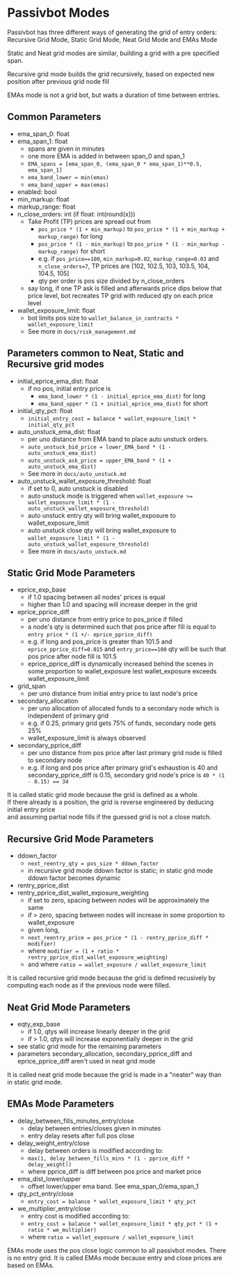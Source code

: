 # Passivbot Modes

Passivbot has three different ways of generating the grid of entry orders:  
Recursive Grid Mode, Static Grid Mode, Neat Grid Mode and EMAs Mode

Static and Neat grid modes are similar, building a grid with a pre specified span.

Recursive grid mode builds the grid recursively, based on expected new position after previous grid node fill

EMAs mode is not a grid bot, but waits a duration of time between entries.


## Common Parameters

- ema_span_0: float
- ema_span_1: float
	- spans are given in minutes
	- one more EMA is added in between span_0 and span_1
	- `EMA_spans = [ema_span_0, (ema_span_0 * ema_span_1)**0.5, ema_span_1]`
	- `ema_band_lower = min(emas)`
	- `ema_band_upper = max(emas)`
- enabled: bool
- min_markup: float
- markup_range: float
- n_close_orders: int (if float: int(round(x)))
	- Take Profit (TP) prices are spread out from
		- `pos_price * (1 + min_markup)` to `pos_price * (1 + min_markup + markup_range)` for long
		- `pos_price * (1 - min_markup)` to `pos_price * (1 - min_markup - markup_range)` for short
		- e.g. if `pos_price==100`, `min_markup=0.02`, `markup_range=0.03` and `n_close_orders=7`, TP prices are [102, 102.5, 103, 103.5, 104, 104.5, 105]
		- qty per order is pos size divided by n_close_orders
	- say long, if one TP ask is filled and afterwards price dips below that price level, bot recreates TP grid with reduced qty on each price level
- wallet_exposure_limit: float
	- bot limits pos size to `wallet_balance_in_contracts * wallet_exposure_limit`
	- See more in `docs/risk_management.md`


## Parameters common to Neat, Static and Recursive grid modes
- initial_eprice_ema_dist: float
	- if no pos, initial entry price is
		- `ema_band_lower * (1 - initial_eprice_ema_dist)` for long
		- `ema_band_upper * (1 + initial_eprice_ema_dist)` for short
- initial_qty_pct: float
	- `initial_entry_cost = balance * wallet_exposure_limit * initial_qty_pct`
- auto_unstuck_ema_dist: float
	- per uno distance from EMA band to place auto unstuck orders.
	- `auto_unstuck_bid_price = lower_EMA_band * (1 - auto_unstuck_ema_dist)`
	- `auto_unstuck_ask_price = upper_EMA_band * (1 + auto_unstuck_ema_dist)`
	- See more in `docs/auto_unstuck.md`
- auto_unstuck_wallet_exposure_threshold: float
	- if set to 0, auto unstuck is disabled
	- auto unstuck mode is triggered when `wallet_exposure >= wallet_exposure_limit * (1 - auto_unstuck_wallet_exposure_threshold)`
	- auto unstuck entry qty will bring wallet_exposure to wallet_exposure_limit
	- auto unstuck close qty will bring wallet_exposure to `wallet_exposure_limit * (1 - auto_unstuck_wallet_exposure_threshold)`
	- See more in `docs/auto_unstuck.md`


## Static Grid Mode Parameters

- eprice_exp_base
	- if 1.0 spacing between all nodes' prices is equal
	- higher than 1.0 and spacing will increase deeper in the grid
- eprice_pprice_diff
	- per uno distance from entry price to pos_price if filled
	- a node's qty is determined such that pos price after fill is equal to `entry price * (1 +/- eprice_pprice_diff)`
	- e.g. if long and pos_price is greater than 101.5 and `eprice_pprice_diff=0.015` and `entry_price==100` qty will be such that pos price after node fill is 101.5
	- eprice_pprice_diff is dynamically increased behind the scenes in some proportion to wallet_exposure lest wallet_exposure exceeds wallet_exposure_limit
- grid_span
	- per uno distance from initial entry price to last node's price
- secondary_allocation
	- per uno allocation of allocated funds to a secondary node which is independent of primary grid
	- e.g. if 0.25, primary grid gets 75% of funds, secondary node gets 25%
	- wallet_exposure_limit is always observed
- secondary_pprice_diff
	- per uno distance from pos price after last primary grid node is filled to secondary node
	- e.g. if long and pos price after primary grid's exhaustion is 40 and secondary_pprice_diff is 0.15, secondary grid node's price is `40 * (1 - 0.15) == 34`

It is called static grid mode because the grid is defined as a whole.  
If there already is a position, the grid is reverse engineered by deducing initial entry price  
and assuming partial node fills if the guessed grid is not a close match.

## Recursive Grid Mode Parameters

- ddown_factor
	- `next_reentry_qty = pos_size * ddown_factor`
	- in recursive grid mode ddown factor is static; in static grid mode ddown factor becomes dynamic
- rentry_pprice_dist
- rentry_pprice_dist_wallet_exposure_weighting
	- if set to zero, spacing between nodes will be approximately the same
	- if > zero, spacing between nodes will increase in some proportion to wallet_exposure
	- given long,
	- `next_reentry_price = pos_price * (1 - rentry_pprice_diff * modifier)`  
	- where `modifier = (1 + ratio * rentry_pprice_dist_wallet_exposure_weighting)`  
	- and where `ratio = wallet_exposure / wallet_exposure_limit`  

It is called recursive grid mode because the grid is defined recusively by computing each node as if the previous node were filled.

## Neat Grid Mode Parameters

- eqty_exp_base
	- if 1.0, qtys will increase linearly deeper in the grid
	- if > 1.0, qtys will increase exponentially deeper in the grid
- see static grid mode for the remaining parameters
- parameters secondary_allocation, secondary_pprice_diff and eprice_pprice_diff aren't used in neat grid mode

It is called neat grid mode because the grid is made in a "neater" way than in static grid mode.


## EMAs Mode Parameters

- delay_between_fills_minutes_entry/close
	- delay between entries/closes given in minutes
	- entry delay resets after full pos close
- delay_weight_entry/close
	- delay between orders is modified according to: 
	- `max(1, delay_between_fills_mins * (1 - pprice_diff * delay_weight))`
	- where pprice_diff is diff between pos price and market price
- ema_dist_lower/upper
	- offset lower/upper ema band.  See ema_span_0/ema_span_1
- qty_pct_entry/close
	- `entry_cost = balance * wallet_exposure_limit * qty_pct`
- we_multiplier_entry/close
	- entry cost is modified according to:
	- `entry_cost = balance * wallet_exposure_limit * qty_pct * (1 + ratio * we_multiplier)`
	- where `ratio = wallet_exposure / wallet_exposure_limit`

EMAs mode uses the pos close logic common to all passivbot modes.  There is no entry grid.
It is called EMAs mode because entry and close prices are based on EMAs.


